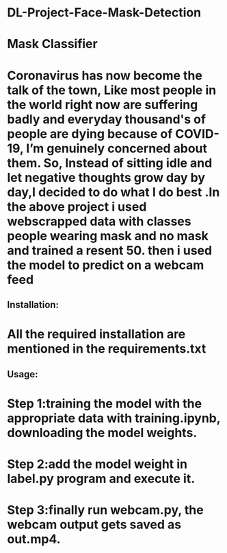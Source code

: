 # DL-Project-Face-Mask-Detection

 # Mask Classifier

# Coronavirus has now become the talk of the town, Like most people in the world right now are suffering badly and everyday thousand's of people are dying because of COVID-19, I’m genuinely concerned about them. So, Instead of sitting idle and let negative thoughts grow day by day,I decided to do what I do best .In the above project i used webscrapped data with classes people wearing mask and no mask and trained a resent 50. then i used the model to predict on a webcam feed

## Installation:

# All the required installation are mentioned in the requirements.txt

## Usage:

# Step 1:training the model with the appropriate data with training.ipynb, downloading the model weights.

# Step 2:add the model weight in label.py program and execute it.

# Step 3:finally run webcam.py, the webcam output gets saved as out.mp4.
